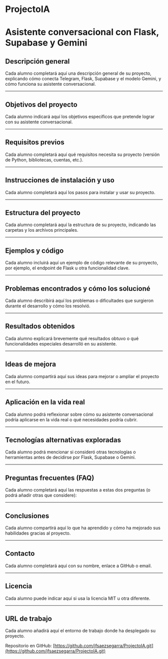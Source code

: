 # ProjectoIA 
# Asistente conversacional con Flask, Supabase y Gemini 

## Descripción general
Cada alumno completará aquí una descripción general de su proyecto, explicando cómo conecta Telegram, Flask, Supabase y el modelo Gemini, y cómo funciona su asistente conversacional.

---

##  Objetivos del proyecto
Cada alumno indicará aquí los objetivos específicos que pretende lograr con su asistente conversacional.

---

##  Requisitos previos
Cada alumno completará aquí qué requisitos necesita su proyecto (versión de Python, bibliotecas, cuentas, etc.).

---

##  Instrucciones de instalación y uso
Cada alumno completará aquí los pasos para instalar y usar su proyecto.


---

##  Estructura del proyecto
Cada alumno completará aquí la estructura de su proyecto, indicando las carpetas y los archivos principales.

---

##  Ejemplos y código
Cada alumno incluirá aquí un ejemplo de código relevante de su proyecto, por ejemplo, el endpoint de Flask u otra funcionalidad clave.

---

##  Problemas encontrados y cómo los solucioné
Cada alumno describirá aquí los problemas o dificultades que surgieron durante el desarrollo y cómo los resolvió.

---

##  Resultados obtenidos 
Cada alumno explicará brevemente qué resultados obtuvo o qué funcionalidades especiales desarrolló en su asistente.

---

##  Ideas de mejora 
Cada alumno compartirá aquí sus ideas para mejorar o ampliar el proyecto en el futuro.

---

##  Aplicación en la vida real
Cada alumno podrá reflexionar sobre cómo su asistente conversacional podría aplicarse en la vida real o qué necesidades podría cubrir.

---

##  Tecnologías alternativas exploradas
Cada alumno podrá mencionar si consideró otras tecnologías o herramientas antes de decidirse por Flask, Supabase o Gemini.

---

##  Preguntas frecuentes (FAQ)
Cada alumno completará aquí las respuestas a estas dos preguntas (o podrá añadir otras que considere):

---


##  Conclusiones
Cada alumno compartirá aquí lo que ha aprendido y cómo ha mejorado sus habilidades gracias al proyecto.

---

##  Contacto
Cada alumno completará aquí con su nombre, enlace a GitHub o email.

---

##  Licencia
Cada alumno puede indicar aquí si usa la licencia MIT u otra diferente.

---

##  URL de trabajo
Cada alumno añadirá aquí el entorno de trabajo donde ha desplegado su proyecto.

Repositorio en GitHub: [https://github.com/jfsaezsegarra/ProjectoIA.git](https://github.com/jfsaezsegarra/ProjectoIA.git)




